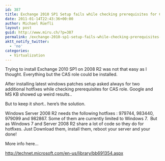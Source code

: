 ```yaml
---
id: 387
title: Exchange 2010 SP1 Setup fails while checking prerequisites for CAS Role
date: 2011-01-14T22:43:36+00:00
author: Michael Rüefli
layout: post
guid: http://www.miru.ch/?p=387
permalink: /exchange-2010-sp1-setup-fails-while-checking-prerequisites-for-cas-role/
aktt_notify_twitter:
  - 'no'
categories:
  - Virtualization
---
```

Trying to install Exchange 2010 SP1 on 2008 R2 was not that easy as I thought. Everything but the CAS role could be installed.
  
After installing latest windows patches setup asked always for two additional hotfixes while checking prerequisites for CAS role. Google and MS KB showed up weird results..

But to keep it short.. here&#8217;s the solution.

Windows Server 2008 R2 needs the following hotfixes : 979744, 983440, 979099 and 982867. Some of them are currently limited to Windows 7.  But as Windows 7 and Server 2008 R2 share a lot of code so they do for hotfixes. Just Download them, install them, reboot your server and your done!

More info here&#8230;

<http://technet.microsoft.com/en-us/library/bb691354.aspx>